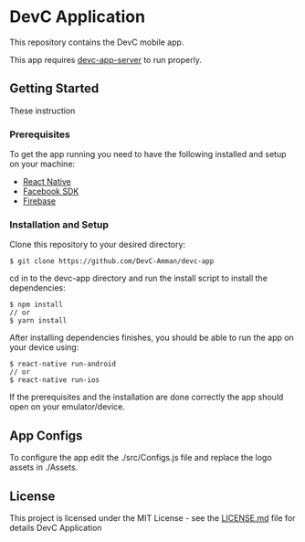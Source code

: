 # DevC Application

This repository contains the DevC mobile app.

This app requires [devc-app-server](https://github.com/DevC-Amman/devc-app-server) to run properly.

## Getting Started

These instruction 

### Prerequisites

To get the app running you need to have the following installed and setup on your machine:

* [React Native](https://facebook.github.io/react-native/docs/getting-started.html#installing-dependencies)
* [Facebook SDK](https://github.com/facebook/react-native-fbsdk#3-configure-native-projects)
* [Firebase](https://github.com/evollu/react-native-fcm#configure-firebase-console)

### Installation and Setup

Clone this repository to your desired directory:

```
$ git clone https://github.com/DevC-Amman/devc-app
```

cd in to the devc-app directory and run the install script to install the dependencies:

```
$ npm install
// or
$ yarn install
```

After installing dependencies finishes, you should be able to run the app on your device using:

```
$ react-native run-android
// or
$ react-native run-ios
```

If the prerequisites and the installation are done correctly the app should open on your emulator/device.

## App Configs

To configure the app edit the ./src/Configs.js file and replace the logo assets in ./Assets.

## License

This project is licensed under the MIT License - see the [LICENSE.md](LICENSE.md) file for details
DevC Application
